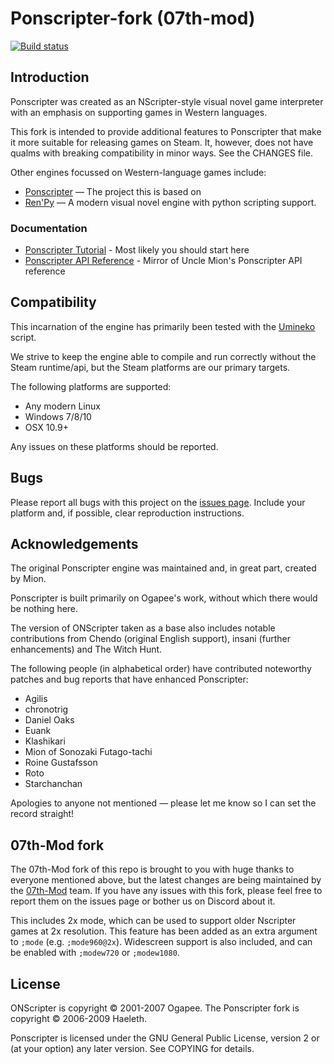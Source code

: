 # Ponscripter-fork (07th-mod)

[![Build status](https://github.com/07th-mod/ponscripter-fork/workflows/Build/badge.svg)](../../actions)

## Introduction

Ponscripter was created as an NScripter-style visual novel game interpreter with an emphasis
on supporting games in Western languages.

This fork is intended to provide additional features to Ponscripter that make it more suitable for releasing
games on Steam. It, however, does not have qualms with breaking compatibility in minor ways. See the CHANGES file.

Other engines focussed on Western-language games include:

* [Ponscripter](http://web.archive.org/web/20180812034417/http://unclemion.com/onscripter/) &mdash; The project this is based on
* [Ren'Py](http://www.renpy.org/) &mdash; A modern visual novel engine with python scripting support.

### Documentation

* [Ponscripter Tutorial](https://07th-mod.github.io/ponscripter-fork) - Most likely you should start here
* [Ponscripter API Reference](https://07th-mod.github.io/ponscripter-fork/api/) - Mirror of Uncle Mion's Ponscripter API reference

## Compatibility

This incarnation of the engine has primarily been tested with the [Umineko](https://store.steampowered.com/app/406550/) script.

We strive to keep the engine able to compile and run correctly without the Steam runtime/api, but
the Steam platforms are our primary targets.

The following platforms are supported:

* Any modern Linux
* Windows 7/8/10
* OSX 10.9+

Any issues on these platforms should be reported.

## Bugs

Please report all bugs with this project on the [issues page](../../issues). Include your platform and, if possible, clear reproduction instructions.


## Acknowledgements

The original Ponscripter engine was maintained and, in great part, created by Mion.

Ponscripter is built primarily on Ogapee's work, without which there
would be nothing here.

The version of ONScripter taken as a base also includes notable
contributions from Chendo (original English support), insani
(further enhancements) and The Witch Hunt.

The following people (in alphabetical order) have contributed 
noteworthy patches and bug reports that have enhanced Ponscripter:

* Agilis
* chronotrig
* Daniel Oaks
* Euank
* Klashikari
* Mion of Sonozaki Futago-tachi
* Roine Gustafsson
* Roto
* Starchanchan

Apologies to anyone not mentioned &mdash; please let me know so I can set the
record straight!

## 07th-Mod fork

The 07th-Mod fork of this repo is brought to you with huge thanks to everyone mentioned above, but the latest changes are being maintained by the [07th-Mod](https://07th-mod.com) team. If you have any issues with this fork, please feel free to report them on the issues page or bother us on Discord about it.

This includes 2x mode, which can be used to support older Nscripter games at 2x resolution. This feature has been added as an extra argument to `;mode` (e.g. `;mode960@2x`). Widescreen support is also included, and can be enabled with `;modew720` or `;modew1080`.


## License

ONScripter is copyright © 2001-2007 Ogapee.  The Ponscripter fork is
copyright © 2006-2009 Haeleth.

Ponscripter is licensed under the GNU General Public License, version
2 or (at your option) any later version.  See COPYING for details.
